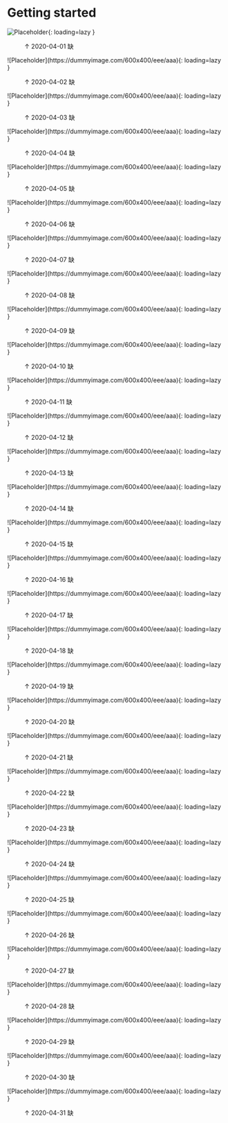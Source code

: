 
# Getting started


![Placeholder](https://dummyimage.com/600x400/eee/aaa){: loading=lazy }
<figure>
  <figcaption>&#x2191; 2020-04-01 缺</figcaption>
</figure>
![Placeholder](https://dummyimage.com/600x400/eee/aaa){: loading=lazy }
<figure>
  <figcaption>&#x2191; 2020-04-02 缺</figcaption>
</figure>
![Placeholder](https://dummyimage.com/600x400/eee/aaa){: loading=lazy }
<figure>
  <figcaption>&#x2191; 2020-04-03 缺</figcaption>
</figure>
![Placeholder](https://dummyimage.com/600x400/eee/aaa){: loading=lazy }
<figure>
  <figcaption>&#x2191; 2020-04-04 缺</figcaption>
</figure>
![Placeholder](https://dummyimage.com/600x400/eee/aaa){: loading=lazy }
<figure>
  <figcaption>&#x2191; 2020-04-05 缺</figcaption>
</figure>
![Placeholder](https://dummyimage.com/600x400/eee/aaa){: loading=lazy }
<figure>
  <figcaption>&#x2191; 2020-04-06 缺</figcaption>
</figure>
![Placeholder](https://dummyimage.com/600x400/eee/aaa){: loading=lazy }
<figure>
  <figcaption>&#x2191; 2020-04-07 缺</figcaption>
</figure>
![Placeholder](https://dummyimage.com/600x400/eee/aaa){: loading=lazy }
<figure>
  <figcaption>&#x2191; 2020-04-08 缺</figcaption>
</figure>
![Placeholder](https://dummyimage.com/600x400/eee/aaa){: loading=lazy }
<figure>
  <figcaption>&#x2191; 2020-04-09 缺</figcaption>
</figure>
![Placeholder](https://dummyimage.com/600x400/eee/aaa){: loading=lazy }
<figure>
  <figcaption>&#x2191; 2020-04-10 缺</figcaption>
</figure>
![Placeholder](https://dummyimage.com/600x400/eee/aaa){: loading=lazy }
<figure>
  <figcaption>&#x2191; 2020-04-11 缺</figcaption>
</figure>
![Placeholder](https://dummyimage.com/600x400/eee/aaa){: loading=lazy }
<figure>
  <figcaption>&#x2191; 2020-04-12 缺</figcaption>
</figure>
![Placeholder](https://dummyimage.com/600x400/eee/aaa){: loading=lazy }
<figure>
  <figcaption>&#x2191; 2020-04-13 缺</figcaption>
</figure>
![Placeholder](https://dummyimage.com/600x400/eee/aaa){: loading=lazy }
<figure>
  <figcaption>&#x2191; 2020-04-14 缺</figcaption>
</figure>
![Placeholder](https://dummyimage.com/600x400/eee/aaa){: loading=lazy }
<figure>
  <figcaption>&#x2191; 2020-04-15 缺</figcaption>
</figure>
![Placeholder](https://dummyimage.com/600x400/eee/aaa){: loading=lazy }
<figure>
  <figcaption>&#x2191; 2020-04-16 缺</figcaption>
</figure>
![Placeholder](https://dummyimage.com/600x400/eee/aaa){: loading=lazy }
<figure>
  <figcaption>&#x2191; 2020-04-17 缺</figcaption>
</figure>
![Placeholder](https://dummyimage.com/600x400/eee/aaa){: loading=lazy }
<figure>
  <figcaption>&#x2191; 2020-04-18 缺</figcaption>
</figure>
![Placeholder](https://dummyimage.com/600x400/eee/aaa){: loading=lazy }
<figure>
  <figcaption>&#x2191; 2020-04-19 缺</figcaption>
</figure>
![Placeholder](https://dummyimage.com/600x400/eee/aaa){: loading=lazy }
<figure>
  <figcaption>&#x2191; 2020-04-20 缺</figcaption>
</figure>
![Placeholder](https://dummyimage.com/600x400/eee/aaa){: loading=lazy }
<figure>
  <figcaption>&#x2191; 2020-04-21 缺</figcaption>
</figure>
![Placeholder](https://dummyimage.com/600x400/eee/aaa){: loading=lazy }
<figure>
  <figcaption>&#x2191; 2020-04-22 缺</figcaption>
</figure>
![Placeholder](https://dummyimage.com/600x400/eee/aaa){: loading=lazy }
<figure>
  <figcaption>&#x2191; 2020-04-23 缺</figcaption>
</figure>
![Placeholder](https://dummyimage.com/600x400/eee/aaa){: loading=lazy }
<figure>
  <figcaption>&#x2191; 2020-04-24 缺</figcaption>
</figure>
![Placeholder](https://dummyimage.com/600x400/eee/aaa){: loading=lazy }
<figure>
  <figcaption>&#x2191; 2020-04-25 缺</figcaption>
</figure>
![Placeholder](https://dummyimage.com/600x400/eee/aaa){: loading=lazy }
<figure>
  <figcaption>&#x2191; 2020-04-26 缺</figcaption>
</figure>
![Placeholder](https://dummyimage.com/600x400/eee/aaa){: loading=lazy }
<figure>
  <figcaption>&#x2191; 2020-04-27 缺</figcaption>
</figure>
![Placeholder](https://dummyimage.com/600x400/eee/aaa){: loading=lazy }
<figure>
  <figcaption>&#x2191; 2020-04-28 缺</figcaption>
</figure>
![Placeholder](https://dummyimage.com/600x400/eee/aaa){: loading=lazy }
<figure>
  <figcaption>&#x2191; 2020-04-29 缺</figcaption>
</figure>
![Placeholder](https://dummyimage.com/600x400/eee/aaa){: loading=lazy }
<figure>
  <figcaption>&#x2191; 2020-04-30 缺</figcaption>
</figure>
![Placeholder](https://dummyimage.com/600x400/eee/aaa){: loading=lazy }
<figure>
  <figcaption>&#x2191; 2020-04-31 缺</figcaption>
</figure>
